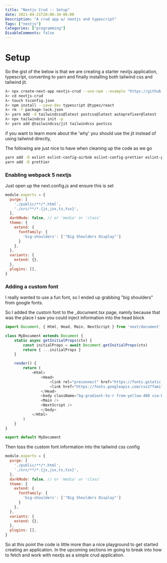 ```yaml
---
title: "Nextjs Crud :: Setup"
date: 2021-04-21T20:06:34-06:00
Description: "A crud app w/ nextjs and typescript"
Tags: ["nextjs"]
Categories: ["programming"]
DisableComments: false
---
```


# Setup

So the gist of the below is that we are creating a starter nextjs application, typescript, converting to yarn and finally
installing both tailwind css and tailwind jit.

```bash
λ> npx create-next-app nextjs-crud --use-npm --example "https://github.com/vercel/next-learn-starter/tree/master/learn-starter"
λ> cd nextjs-crud
λ> touch tsconfig.json
λ> npm install --save-dev typescript @types/react
λ> rm -f package-lock.json
λ> yarn add -d tailwindcss@latest postcss@latest autoprefixer@latest
λ> npx tailwindcss init -p
λ> yarn add @tailwindcss/jit tailwindcss postcss
```

if you want to learn more about the 'why' you should use the jit instead of
using tailwind directly,

The following are just nice to have when cleaning up the code as we go
```bash
yarn add -D eslint eslint-config-airbnb eslint-config-prettier eslint-plugin-prettier eslint-plugin-react
yarn add -D prettier
```

### Enabling webpack 5 nextjs

Just open up the next.config.js and ensure this is set
```javascript
module.exports = {
  purge: [
    './public/**/*.html',
    './src/**/*.{js,jsx,ts,tsx}',
  ],
  darkMode: false, // or 'media' or 'class'
  theme: {
    extend: {
      fontFamily: {
        'big-shoulders': ['"Big Shoulders Display"']
      }
    },
  },
  variants: {
    extend: {},
  },
  plugins: [],
}
```

### Adding a custom font

I really wanted to use a fun font, so I ended up grabbing
"big shoulders" from google fonts.

So I added the custom font to the _document.tsx page, namily
because that was the place I saw you could inject information into
the head block

```javascript
import Document, { Html, Head, Main, NextScript } from 'next/document'

class MyDocument extends Document {
    static async getInitialProps(ctx) {
        const initialProps = await Document.getInitialProps(ctx)
        return { ...initialProps }
    }

    render() {
        return (
            <Html>
                <Head>
                    <link rel="preconnect" href="https://fonts.gstatic.com"/>
                    <link href="https://fonts.googleapis.com/css2?family=Big+Shoulders+Display:wght@800&display=swap" rel="stylesheet"/>
                </Head>
                <body className="bg-gradient-to-r from-yellow-400 via-black-500 to-pink-500">
                <Main />
                <NextScript />
                </body>
            </Html>
        )
    }
}

export default MyDocument
```

Then toss the custom font information into the tailwind css config

```javascript
module.exports = {
  purge: [
    './public/**/*.html',
    './src/**/*.{js,jsx,ts,tsx}',
  ],
  darkMode: false, // or 'media' or 'class'
  theme: {
    extend: {
      fontFamily: {
        'big-shoulders': ['"Big Shoulders Display"']
      }
    },
  },
  variants: {
    extend: {},
  },
  plugins: [],
}
```

So at this point the code is little more than a nice playground
to get started creating an application. In the upcoming sections
im going to break into how to fetch and work with nextjs as a simple
crud application.

